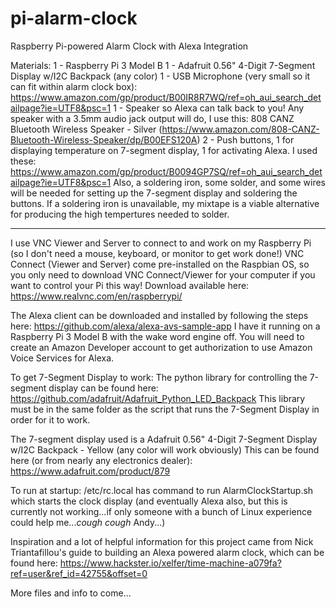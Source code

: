 # pi-alarm-clock
Raspberry Pi-powered Alarm Clock with Alexa Integration

Materials: 
1 - Raspberry Pi 3 Model B
1 - Adafruit 0.56" 4-Digit 7-Segment Display w/I2C Backpack (any color)
1 - USB Microphone (very small so it can fit within alarm clock box):
https://www.amazon.com/gp/product/B00IR8R7WQ/ref=oh_aui_search_detailpage?ie=UTF8&psc=1
1 - Speaker so Alexa can talk back to you! Any speaker with a 3.5mm audio jack output will do, I use this: 808 CANZ Bluetooth Wireless Speaker - Silver 
(https://www.amazon.com/808-CANZ-Bluetooth-Wireless-Speaker/dp/B00EFS120A)
2 - Push buttons, 1 for displaying temperature on 7-segment display, 1 for activating Alexa. I used these:
https://www.amazon.com/gp/product/B0094GP7SQ/ref=oh_aui_search_detailpage?ie=UTF8&psc=1
Also, a soldering iron, some solder, and some wires will be needed for setting up the 7-segment display and soldering the buttons. If a soldering iron is unavailable, my mixtape is a viable alternative for producing the high tempertures needed to solder.

--------------------------------------------------------------------------------------------------------------------------------------

I use VNC Viewer and Server to connect to and work on my Raspberry Pi (so I don't need a mouse, keyboard, or monitor to get work done!)
VNC Connect (Viewer and Server) come pre-installed on the Raspbian OS, so you only need to download VNC Connect/Viewer for your computer if you want to control your Pi this way! Download available here: 
https://www.realvnc.com/en/raspberrypi/ 


The Alexa client can be downloaded and installed by following the steps here:
https://github.com/alexa/alexa-avs-sample-app
I have it running on a Raspberry Pi 3 Model B with the wake word engine off. 
You will need to create an Amazon Developer account to get authorization to use Amazon Voice Services for Alexa.


To get 7-Segment Display to work:
The python library for controlling the 7-segment display can be found here:
https://github.com/adafruit/Adafruit_Python_LED_Backpack
This library must be in the same folder as the script that runs the 7-Segment Display in order for it to work.


The 7-segment display used is a Adafruit 0.56" 4-Digit 7-Segment Display w/I2C Backpack - Yellow (any color will work obviously)
This can be found here (or from nearly any electronics dealer): 
https://www.adafruit.com/product/879


To run at startup: 
/etc/rc.local has command to run AlarmClockStartup.sh which starts the clock display (and eventually Alexa also, but this is currently not working...if only someone with a bunch of Linux experience could help me...*cough cough* Andy...)


Inspiration and a lot of helpful information for this project came from  Nick Triantafillou's guide to building an Alexa powered alarm clock, which can be found here: 
https://www.hackster.io/xelfer/time-machine-a079fa?ref=user&ref_id=42755&offset=0

More files and info to come...
